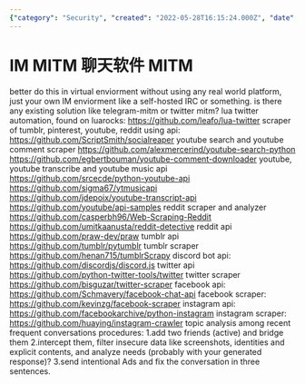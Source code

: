 ```yaml
---
{"category": "Security", "created": "2022-05-28T16:15:24.000Z", "date": "2022-05-28 16:15:24", "description": "This article provides guidance on creating a chat environment for conducting Man-in-the-Middle (MITM) attacks, along with suggesting tools and APIs to access data from various social media platforms like Reddit, Tumblr, Discord, Twitter, Facebook, and Instagram. By following the instructions in this article, you'll be able to effectively execute MITM attacks and gather valuable information from these popular social media networks.", "modified": "2022-08-18T07:48:09.107Z", "tags": ["API", "chatbot", "information gathering", "MITM", "project", "pyjom", "scraping", "social media"], "title": "IM MITM 聊天软件MITM"}
---
```

# IM MITM 聊天软件 MITM
better do this in virtual enviorment without using any real world platform, just your own IM enviorment like a self-hosted IRC or something.
is there any existing solution like telegram-mitm or twitter mitm?
lua twitter automation, found on luarocks:
https://github.com/leafo/lua-twitter
scraper of tumblr, pinterest, youtube, reddit using api:
https://github.com/ScriptSmith/socialreaper
youtube search and youtube comment scraper
https://github.com/alexmercerind/youtube-search-python
https://github.com/egbertbouman/youtube-comment-downloader
youtube, youtube transcribe and youtube music api
https://github.com/srcecde/python-youtube-api
https://github.com/sigma67/ytmusicapi
https://github.com/jdepoix/youtube-transcript-api
https://github.com/youtube/api-samples
reddit scraper and analyzer
https://github.com/casperbh96/Web-Scraping-Reddit
https://github.com/umitkaanusta/reddit-detective
reddit api
https://github.com/praw-dev/praw
tumblr api
https://github.com/tumblr/pytumblr
tumblr scraper
https://github.com/henan715/tumblrScrapy
discord bot api:
https://github.com/discordjs/discord.js
twitter api
https://github.com/python-twitter-tools/twitter
twitter scraper
https://github.com/bisguzar/twitter-scraper
facebook api:
https://github.com/Schmavery/facebook-chat-api
facebook scraper:
https://github.com/kevinzg/facebook-scraper
instagram api:
https://github.com/facebookarchive/python-instagram
instagram scraper:
https://github.com/huaying/instagram-crawler
topic analysis among recent frequent conversations
procedures:
1.add two friends (active) and bridge them
2.intercept them, filter insecure data like screenshots, identities and explicit contents, and analyze needs (probably with your generated response)?
3.send intentional Ads and fix the conversation in three sentences.